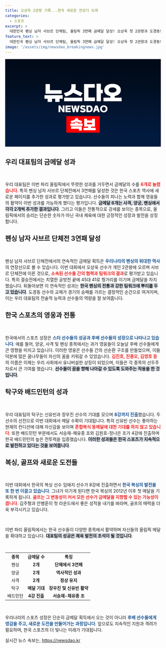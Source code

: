 ```yaml
---
title: 오상욱 2관왕 기록...한국 새로운 전성기 도래
categories:
  - 스포츠
excerpt: >
  대한민국 펜싱 남자 사브르 단체팀, 올림픽 3연패 금메달 달성! 오상욱 첫 2관왕과 도경동의 결승 결정적 활약으로 역사를 다시 썼다. 메달 6개로 목표 초과 달성한 대표팀, 후속 경기에도 기대가 모아진다!
feature_text: >
  대한민국 펜싱 남자 사브르 단체팀, 올림픽 3연패 금메달 달성! 오상욱 첫 2관왕과 도경동의 결승 결정적 활약으로 역사를 다시 썼다. 메달 6개로 목표 초과 달성한 대표팀, 후속 경기에도 기대가 모아진다!
image: '/assets/img/newsdao_breakingnews.jpg'
---
```


<p><img src="/assets/img/newsdao_breakingnews.jpg" alt="bookingtag 속보" /></p>

<h2 data-ke-size="size26">우리 대표팀의 금메달 성과</h2>

<p data-ke-size="size16">&nbsp;</p>

<p>우리 대표팀은 이번 파리 올림픽에서 뚜렷한 성과를 거두면서 금메달의 수를 <b><span style="color: #ee2323;">6개로 늘렸습니다</span></b>. 특히 펜싱 남자 사브르 단체전에서 3연패를 달성한 것은 한국 스포츠 역사에 새로운 페이지를 추가한 성과로 평가받고 있습니다. 선수들의 피나는 노력과 함께 영웅들의 활약이 이번 성과를 가능하게 했다는 평가입니다. <b><span style="background-color: #21538527;">금메달 6개는 사격, 양궁, 펜싱에서 각각 2개씩 추가한 결과입니다</span></b>. 그리고 이들은 전통적으로 강세를 보이는 종목으로, 올림픽에서의 승리는 단순한 숫자가 아닌 국내 체육에 대한 긍정적인 성장과 발전을 상징합니다. </p>

<h2 data-ke-size="size26">펜싱 남자 사브르 단체전 3연패 달성</h2>

<p data-ke-size="size16">&nbsp;</p>

<p>펜싱 남자 사브르 단체전에서의 연속적인 금메달 획득은 <b><span style="color: #1a5490;">우리나라의 펜싱의 위대한 역사</span></b>의 연장선으로 볼 수 있습니다. 이번 대회에서 오상욱 선수가 개인 2관왕에 오르며 사브르 단체전에 이른 것으로, <b><span style="color: #ee2323;">소속된 선수들 간의 협력과 팀워크의 결과</span></b>로 평가받고 있습니다. 특히 결승전에서는 치열한 공방전 끝에 45대 41로 헝가리를 이기며 금메달을 차지했습니다. 뒤돌아보면 이 연속적인 성과는 <b><span style="background-color: #21538527;">한국 펜싱의 전통과 강한 팀워크에 뿌리를 두고 있습니다</span></b>. 도경동 선수의 교체가 경기의 승패를 가르는 결정적인 순간으로 여겨지며, 이는 우리 대표팀의 전술적 능력과 선수들의 역량을 잘 보여줍니다.</p>

<h2 data-ke-size="size26">한국 스포츠의 영웅과 전통</h2>

<p data-ke-size="size16">&nbsp;</p>

<p>한국에서의 스포츠 성장은 <b><span style="color: #1a5490;">스타 선수들의 성공과 후배 선수들의 성장으로 나타나고 있습니다</span></b>. 예를 들어, 양궁, 사격 및 펜싱 종목에서는 과거 영웅들이 오늘날 후배 선수들에게 큰 영향을 미치고 있습니다. 이러한 영웅은 선수들 간의 선순환 구조를 만들었으며, 이들 덕분에 많은 꿈나무들이 자신의 꿈을 키워갈 수 있었습니다. <b><span style="color: #ee2323;">김진호, 진종오, 김영호 등</span></b>의 이름은 이제는 우리 사회에서 유니버설한 상징이 되었으며, 이들은 각 종목의 선두주자로서 큰 기여를 했습니다. <b><span style="background-color: #21538527;">선수들이 꿈을 향해 나아갈 수 있도록 도와주는 작용을 한 것입니다</span></b>.</p>

<h2 data-ke-size="size26">탁구와 배드민턴의 성과</h2>

<p data-ke-size="size16">&nbsp;</p>

<p>우리 대표팀의 탁구는 신유빈과 장우진 선수의 기대를 모으며 <b><span style="color: #1a5490;">8강까지 진출</span></b>했습니다. 두 선수의 선전으로 이번 대회에서 메달 수확이 기대됩니다. 특히 신유빈 선수는 좋아하는 현재의 컨디션에 대해 자신감을 보이며 <b><span style="color: #ee2323;">혼합복식 동메달에 대한 기대를 하지 않고 있습니다</span></b>. 또한 배드민턴 부문에서도 서승재-채유종 조와 김원호-정나은 조가 4강에 진출하며 한국 배드민턴의 높은 전투력을 입증했습니다. <b><span style="background-color: #21538527;">이러한 성과들은 한국 스포츠가 지속적으로 발전하고 있다는 것을 보여줍니다</span></b>.</p>

<h2 data-ke-size="size26">복싱, 골프와 새로운 도전들</h2>

<p data-ke-size="size16">&nbsp;</p>

<p>이번 대회에서 한국의 복싱 선수 임애지 선수가 8강에 진출하면서 <b><span style="color: #1a5490;">한국 복싱의 발전을 또 한 번 이끌고 있습니다</span></b>. 그녀가 이기게 된다면 한국 복싱의 2012년 이후 첫 메달을 기록하게 됩니다. <b><span style="color: #ee2323;">골프는 그 변동성이 커서 모든 선수가 금메달을 지향할 수 있는 가능성이 큽니다</span></b>. 김주형과 안병훈이 첫 라운드에서 좋은 성적을 내기를 바라며, 골프의 매력을 더욱 부각시키고 있습니다. </p>

<p data-ke-size="size16">&nbsp;</p>

<p>이번 파리 올림픽에서는 한국 선수들이 다양한 종목에서 활약하며 자신들의 올림픽 메달을 확대하고 있습니다. <b><span style="background-color: #21538527;">대표팀의 성공은 체육 발전의 초석이 될 것입니다</span></b>.</p>

<p data-ke-size="size16">&nbsp;</p>

<table>
<tr>
<td style="text-align: center; height: 17px;"><b>종목</b></td>
<td style="text-align: center; height: 17px;"><b>금메달 수</b></td>
<td style="text-align: center; height: 17px;"><b>특징</b></td>
</tr>
<tr>
<td style="text-align: center; height: 17px;">펜싱</td>
<td style="text-align: center; height: 17px;"><b>2개</b></td>
<td style="text-align: center; height: 17px;"><b>단체에서 3연패</b></td>
</tr>
<tr>
<td style="text-align: center; height: 17px;">양궁</td>
<td style="text-align: center; height: 17px;"><b>2개</b></td>
<td style="text-align: center; height: 17px;"><b>역사적인 성과</b></td>
</tr>
<tr>
<td style="text-align: center; height: 17px;">사격</td>
<td style="text-align: center; height: 17px;"><b>2개</b></td>
<td style="text-align: center; height: 17px;"><b>정상 유지</b></td>
</tr>
<tr>
<td style="text-align: center; height: 17px;">탁구</td>
<td style="text-align: center; height: 17px;"><b>메달 기대</b></td>
<td style="text-align: center; height: 17px;"><b>장우진 및 신유빈 활약</b></td>
</tr>
<tr>
<td style="text-align: center; height: 17px;">배드민턴</td>
<td style="text-align: center; height: 17px;"><b>4강 진출</b></td>
<td style="text-align: center; height: 17px;"><b>서승재-채유종 조</b></td>
</tr>
</table> 

<p data-ke-size="size16">&nbsp;</p> 

<p>우리나라의 스포츠 성장은 단순히 금메달 획득에서 오는 것이 아니라 <b><span style="color: #1a5490;">후배 선수들에게 영감을 주고, 새로운 도전을 만들어가는 과정입니다</span></b>. 앞으로도 지속적인 지원과 격려가 필요하며, 한국 스포츠의 더 빛나는 미래가 기대됩니다.</p>
실시간 뉴스 속보는, <a href="https://newsdao.kr" rel="dofollow">https://newsdao.kr</a>


